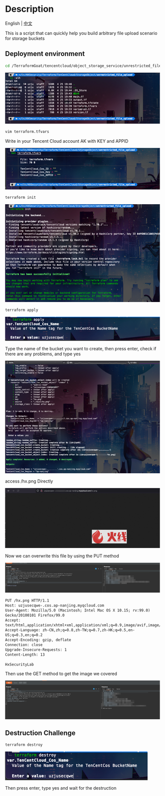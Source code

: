 # Description

English | [中文](./README_CN.md)

This is a script that can quickly help you build arbitrary file upload scenario for storage buckets

## Deployment environment

```bash
cd /TerraformGoat/tencentcloud/object_storage_service/unrestricted_file_upload/
```

![image-20220425194621232](../../../images/image-20220425194621232.png)

```bash
vim terraform.tfvars
```

Write in your Tencent Cloud account AK with KEY and APPID

![image-20220425195518630](../../../images/image-20220425195518630.png)

```bash
terraform init
```

![image-20220425194722112](../../../images/image-20220425194722112.png)

```bash
terraform apply
```

![image-20220425194755297](../../../images/image-20220425194755297.png)

Type the name of the bucket you want to create, then press enter, check if there are any problems, and type yes

![image-20220425195010422](../../../images/image-20220425195010422.png)

 access /hx.png Directly

![image-20220425195047346](../../../images/image-20220425195047346.png)

Now we can overwrite this file by using the PUT method

![image-20220425195122239](../../../images/image-20220425195122239.png)

```http
PUT /hx.png HTTP/1.1
Host: uzjusecqwe-.cos.ap-nanjing.myqcloud.com
User-Agent: Mozilla/5.0 (Macintosh; Intel Mac OS X 10.15; rv:99.0) Gecko/20100101 Firefox/99.0
Accept: text/html,application/xhtml+xml,application/xml;q=0.9,image/avif,image/webp,*/*;q=0.8
Accept-Language: zh-CN,zh;q=0.8,zh-TW;q=0.7,zh-HK;q=0.5,en-US;q=0.3,en;q=0.2
Accept-Encoding: gzip, deflate
Connection: close
Upgrade-Insecure-Requests: 1
Content-Length: 13

HxSecurityLab
```

Then use the GET method to get the image we covered

![image-20220425195153269](../../../images/image-20220425195153269.png)

## Destruction Challenge

```bash
terraform destroy
```

![image-20220425195226825](../../../images/image-20220425195226825.png)

Then press enter, type yes and wait for the destruction
